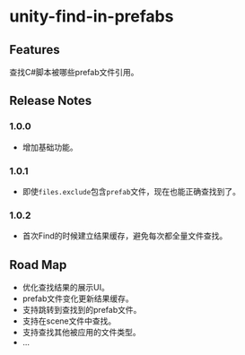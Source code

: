 # unity-find-in-prefabs

## Features

查找C#脚本被哪些prefab文件引用。

## Release Notes

### 1.0.0

* 增加基础功能。

### 1.0.1

* 即使`files.exclude`包含`prefab`文件，现在也能正确查找到了。

### 1.0.2

* 首次Find的时候建立结果缓存，避免每次都全量文件查找。

## Road Map

* 优化查找结果的展示UI。
* prefab文件变化更新结果缓存。
* 支持跳转到查找到的prefab文件。
* 支持在scene文件中查找。
* 支持查找其他被应用的文件类型。
* ...

